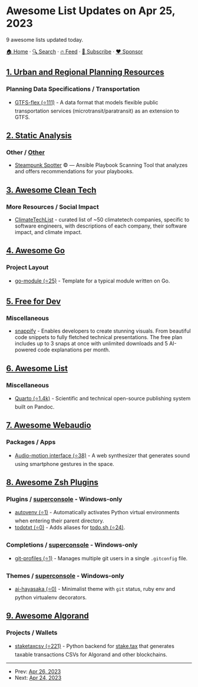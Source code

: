 # Awesome List Updates on Apr 25, 2023

9 awesome lists updated today.

[🏠 Home](/README.md) · [🔍 Search](https://www.trackawesomelist.com/search/) · [🔥 Feed](https://www.trackawesomelist.com/rss.xml) · [📮 Subscribe](https://trackawesomelist.us17.list-manage.com/subscribe?u=d2f0117aa829c83a63ec63c2f&id=36a103854c) · [❤️  Sponsor](https://github.com/sponsors/theowenyoung)



## [1. Urban and Regional Planning Resources](/content/APA-Technology-Division/urban-and-regional-planning-resources/README.md)

### Planning Data Specifications / Transportation

*   [GTFS-flex (⭐111)](https://github.com/MobilityData/gtfs-flex) - A data format that models flexible public transportation services (microtransit/paratransit) as an extension to GTFS.

## [2. Static Analysis](/content/analysis-tools-dev/static-analysis/README.md)

### Other / [Other](#other-1)

*   [Steampunk Spotter](https://steampunk.si/spotter/) :copyright: — Ansible Playbook Scanning Tool that analyzes and offers recommendations for your playbooks.

## [3. Awesome Clean Tech](/content/nglgzz/awesome-clean-tech/README.md)

### More Resources / Social Impact

*   [ClimateTechList](https://www.climatetechlist.com/) - curated list of \~50 climatetech companies, specific to software engineers, with descriptions of each company, their software impact, and climate impact.

## [4. Awesome Go](/content/avelino/awesome-go/README.md)

### Project Layout

*   [go-module (⭐25)](https://github.com/octomation/go-module) - Template for a typical module written on Go.

## [5. Free for Dev](/content/ripienaar/free-for-dev/README.md)

### Miscellaneous

*   [snappify](https://snappify.com) - Enables developers to create stunning visuals. From beautiful code snippets to fully fletched technical presentations. The free plan includes up to 3 snaps at once with unlimited downloads and 5 AI-powered code explanations per month.

## [6. Awesome List](/content/sindresorhus/awesome/README.md)

### Miscellaneous

*   [Quarto (⭐1.4k)](https://github.com/mcanouil/awesome-quarto#readme) - Scientific and technical open-source publishing system built on Pandoc.

## [7. Awesome Webaudio](/content/notthetup/awesome-webaudio/README.md)

### Packages / Apps

*   [Audio-motion interface (⭐38)](https://github.com/MaxAlyokhin/audio-motion-interface) - A web synthesizer that generates sound using smartphone gestures in the space.

## [8. Awesome Zsh Plugins](/content/unixorn/awesome-zsh-plugins/README.md)

### Plugins / [superconsole](https://github.com/alexchmykhalo/superconsole) - Windows-only

*   [autovenv (⭐1)](https://github.com/linnnus/autovenv) - Automatically activates Python virtual environments when entering their parent directory.
*   [todotxt (⭐0)](https://github.com/Neluji/omz-todotxt) - Adds aliases for [todo.sh (⭐24)](https://github.com/benignoc/alfred-todotxt/).

### Completions / [superconsole](https://github.com/alexchmykhalo/superconsole) - Windows-only

*   [git-profiles (⭐1)](https://github.com/baliestri/git-profiles.plugin.zsh) - Manages multiple git users in a single `.gitconfig` file.

### Themes / [superconsole](https://github.com/alexchmykhalo/superconsole) - Windows-only

*   [ai-hayasaka (⭐0)](https://github.com/aeghost/ai-hayasaka-zsh-theme) - Minimalist theme with `git` status, ruby env and python virtualenv decorators.

## [9. Awesome Algorand](/content/aorumbayev/awesome-algorand/README.md)

### Projects / Wallets

*   [staketaxcsv (⭐221)](https://github.com/hodgerpodger/staketaxcsv) - Python backend for [stake.tax](https://stake.tax) that generates taxable transactions CSVs for Algorand and other blockchains.

---

- Prev: [Apr 26, 2023](/content/2023/04/26/README.md)
- Next: [Apr 24, 2023](/content/2023/04/24/README.md)